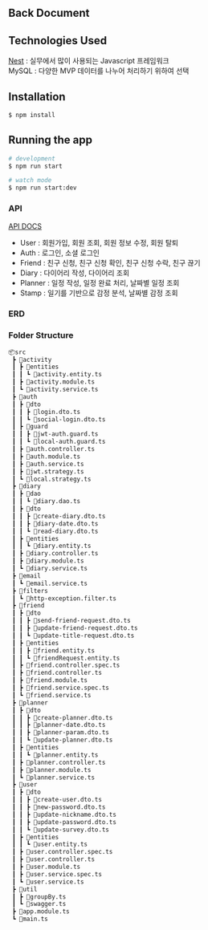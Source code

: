 ## Back Document

## Technologies Used
[Nest](https://github.com/nestjs/nest) : 실무에서 많이 사용되는 Javascript 프레임워크   
MySQL : 다양한 MVP 데이터를 나누어 처리하기 위하여 선택

## Installation

```bash
$ npm install
```

## Running the app

```bash
# development
$ npm run start

# watch mode
$ npm run start:dev

```

### API
[API DOCS](http://kdt-ai5-team05.elicecoding.com:5000/api-docs#/)   
* User : 회원가입, 회원 조회, 회원 정보 수정, 회원 탈퇴   
* Auth : 로그인, 소셜 로그인   
* Friend : 친구 신청, 친구 신청 확인, 친구 신청 수락, 친구 끊기   
* Diary : 다이어리 작성, 다이어리 조회   
* Planner : 일정 작성, 일정 완료 처리, 날짜별 일정 조회   
* Stamp : 일기를 기반으로 감정 분석, 날짜별 감정 조회   

### ERD
<!-- [링크](https://dbdiagram.io/d/639abe5999cb1f3b55a1877c)
![우쥬-최종](/uploads/96353421e7f0372a574b122365878635/우쥬-최종.png) -->

### Folder Structure
```bash
📦src
 ┣ 📂activity
 ┃ ┣ 📂entities
 ┃ ┃ ┗ 📜activity.entity.ts
 ┃ ┣ 📜activity.module.ts
 ┃ ┗ 📜activity.service.ts
 ┣ 📂auth
 ┃ ┣ 📂dto
 ┃ ┃ ┣ 📜login.dto.ts
 ┃ ┃ ┗ 📜social-login.dto.ts
 ┃ ┣ 📂guard
 ┃ ┃ ┣ 📜jwt-auth.guard.ts
 ┃ ┃ ┗ 📜local-auth.guard.ts
 ┃ ┣ 📜auth.controller.ts
 ┃ ┣ 📜auth.module.ts
 ┃ ┣ 📜auth.service.ts
 ┃ ┣ 📜jwt.strategy.ts
 ┃ ┗ 📜local.strategy.ts
 ┣ 📂diary
 ┃ ┣ 📂dao
 ┃ ┃ ┗ 📜diary.dao.ts
 ┃ ┣ 📂dto
 ┃ ┃ ┣ 📜create-diary.dto.ts
 ┃ ┃ ┣ 📜diary-date.dto.ts
 ┃ ┃ ┗ 📜read-diary.dto.ts
 ┃ ┣ 📂entities
 ┃ ┃ ┗ 📜diary.entity.ts
 ┃ ┣ 📜diary.controller.ts
 ┃ ┣ 📜diary.module.ts
 ┃ ┗ 📜diary.service.ts
 ┣ 📂email
 ┃ ┗ 📜email.service.ts
 ┣ 📂filters
 ┃ ┗ 📜http-exception.filter.ts
 ┣ 📂friend
 ┃ ┣ 📂dto
 ┃ ┃ ┣ 📜send-friend-request.dto.ts
 ┃ ┃ ┣ 📜update-friend-request.dto.ts
 ┃ ┃ ┗ 📜update-title-request.dto.ts
 ┃ ┣ 📂entities
 ┃ ┃ ┣ 📜friend.entity.ts
 ┃ ┃ ┗ 📜friendRequest.entity.ts
 ┃ ┣ 📜friend.controller.spec.ts
 ┃ ┣ 📜friend.controller.ts
 ┃ ┣ 📜friend.module.ts
 ┃ ┣ 📜friend.service.spec.ts
 ┃ ┗ 📜friend.service.ts
 ┣ 📂planner
 ┃ ┣ 📂dto
 ┃ ┃ ┣ 📜create-planner.dto.ts
 ┃ ┃ ┣ 📜planner-date.dto.ts
 ┃ ┃ ┣ 📜planner-param.dto.ts
 ┃ ┃ ┗ 📜update-planner.dto.ts
 ┃ ┣ 📂entities
 ┃ ┃ ┗ 📜planner.entity.ts
 ┃ ┣ 📜planner.controller.ts
 ┃ ┣ 📜planner.module.ts
 ┃ ┗ 📜planner.service.ts
 ┣ 📂user
 ┃ ┣ 📂dto
 ┃ ┃ ┣ 📜create-user.dto.ts
 ┃ ┃ ┣ 📜new-password.dto.ts
 ┃ ┃ ┣ 📜update-nickname.dto.ts
 ┃ ┃ ┣ 📜update-password.dto.ts
 ┃ ┃ ┗ 📜update-survey.dto.ts
 ┃ ┣ 📂entities
 ┃ ┃ ┗ 📜user.entity.ts
 ┃ ┣ 📜user.controller.spec.ts
 ┃ ┣ 📜user.controller.ts
 ┃ ┣ 📜user.module.ts
 ┃ ┣ 📜user.service.spec.ts
 ┃ ┗ 📜user.service.ts
 ┣ 📂util
 ┃ ┣ 📜groupBy.ts
 ┃ ┗ 📜swagger.ts
 ┣ 📜app.module.ts
 ┗ 📜main.ts
``` 


